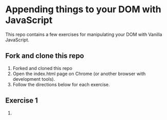 # Appending things to your DOM with JavaScript
This repo contains a few exercises for manipulating your DOM with Vanilla JavaScript.

## Fork and clone this repo
1. Forked and cloned this repo
2. Open the index.html page on Chrome (or another browser with development tools).
3. Follow the directions below for each exercise.


## Exercise 1
1. 

